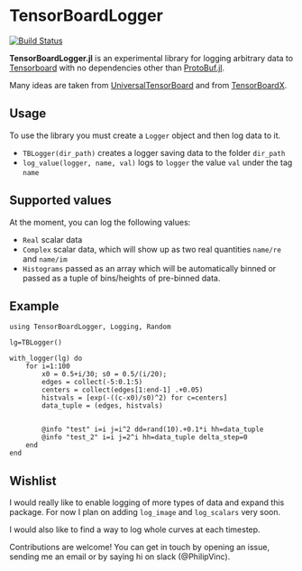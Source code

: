 # TensorBoardLogger
[![Build Status](https://travis-ci.org/PhilipVinc/TensorBoardLogger.jl.svg?branch=master)](https://travis-ci.org/PhilipVinc/TensorBoardLogger.jl)

**TensorBoardLogger.jl** is an experimental library for logging arbitrary data
to [Tensorboard](https://www.tensorflow.org/guide/summaries_and_tensorboard)
with no dependencies other than [ProtoBuf.jl](https://github.com/JuliaIO/ProtoBuf.jl).

Many ideas are taken from [UniversalTensorBoard](https://github.com/oxinabox/UniversalTensorBoard.jl)
and from [TensorBoardX](https://tensorboardx.readthedocs.io/en/latest/).

## Usage

To use the library you must create a `Logger` object and then log data to it.

  - `TBLogger(dir_path)` creates a logger saving data to the folder `dir_path`
  - `log_value(logger, name, val)` logs to `logger` the value `val` under the tag `name`

## Supported values

At the moment, you can log the following values:

  - `Real` scalar data
  - `Complex` scalar data, which will show up as two real quantities `name/re` and `name/im`
  - `Histograms` passed as an array which will be automatically binned or passed as a tuple of bins/heights of pre-binned data.

## Example
```
using TensorBoardLogger, Logging, Random

lg=TBLogger()

with_logger(lg) do
    for i=1:100
        x0 = 0.5+i/30; s0 = 0.5/(i/20);
        edges = collect(-5:0.1:5)
        centers = collect(edges[1:end-1] .+0.05)
        histvals = [exp(-((c-x0)/s0)^2) for c=centers]
        data_tuple = (edges, histvals)


        @info "test" i=i j=i^2 dd=rand(10).+0.1*i hh=data_tuple
        @info "test_2" i=i j=2^i hh=data_tuple delta_step=0
    end
end
```

## Wishlist
I would really like to enable logging of more types of data and expand this
package. For now I plan on adding `log_image` and `log_scalars` very soon.

I would also like to find a way to log whole curves at each timestep.

Contributions are welcome! You can get in touch by opening an issue, sending
me an email or by saying hi on slack (@PhilipVinc).
